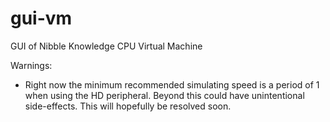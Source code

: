 # gui-vm

GUI of Nibble Knowledge CPU Virtual Machine

Warnings:
 - Right now the minimum recommended simulating speed is a period of 1 when using the HD peripheral. Beyond this could have unintentional    side-effects. This will hopefully be resolved soon.
